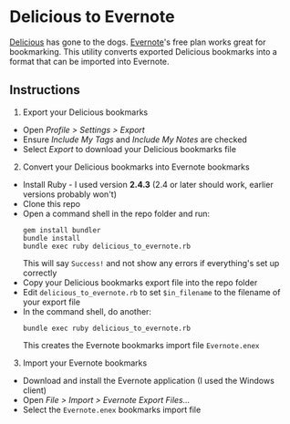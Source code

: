 # Delicious to Evernote
[Delicious](http://del.icio.us/) has gone to the dogs. [Evernote](http://evernote.com)'s free plan works great for bookmarking. This utility converts exported Delicious bookmarks into a format that can be imported into Evernote.

## Instructions
1. Export your Delicious bookmarks
  * Open *Profile > Settings > Export*
  * Ensure *Include My Tags* and *Include My Notes* are checked
  * Select *Export* to download your Delicious bookmarks file

2. Convert your Delicious bookmarks into Evernote bookmarks
  * Install Ruby - I used version **2.4.3** (2.4 or later should work, earlier versions probably won't)
  * Clone this repo
  * Open a command shell in the repo folder and run:
    ```
    gem install bundler
    bundle install
    bundle exec ruby delicious_to_evernote.rb
    ```
    This will say `Success!` and not show any errors if everything's set up correctly
  * Copy your Delicious bookmarks export file into the repo folder
  * Edit `delicious_to_evernote.rb` to set `$in_filename` to the filename of your export file
  * In the command shell, do another:
    ```
    bundle exec ruby delicious_to_evernote.rb
    ```
    This creates the Evernote bookmarks import file `Evernote.enex`

3. Import your Evernote bookmarks
  * Download and install the Evernote application (I used the Windows client)
  * Open *File > Import > Evernote Export Files...*
  * Select the `Evernote.enex` bookmarks import file
